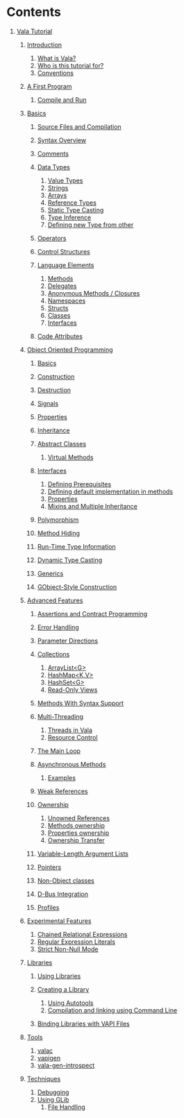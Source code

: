 # Contents

1.  [Vala Tutorial](#Vala_Tutorial)
    1.  [Introduction](#Introduction)
        1.  [What is Vala?](#What_is_Vala.3F)
        2.  [Who is this tutorial for?](#Who_is_this_tutorial_for.3F)
        3.  [Conventions](#Conventions)

    2.  [A First Program](#A_First_Program)
        1.  [Compile and Run](#Compile_and_Run)

    3.  [Basics](#Basics)
        1.  [Source Files and Compilation](#Source_Files_and_Compilation)
        2.  [Syntax Overview](#Syntax_Overview)
        3.  [Comments](#Comments)
        4.  [Data Types](#Data_Types)
            1.  [Value Types](#Value_Types)
            2.  [Strings](#Strings)
            3.  [Arrays](#Arrays)
            4.  [Reference Types](#Reference_Types)
            5.  [Static Type Casting](#Static_Type_Casting)
            6.  [Type Inference](#Type_Inference)
            7.  [Defining new Type from
                other](#Defining_new_Type_from_other)

        5.  [Operators](#Operators)
        6.  [Control Structures](#Control_Structures)
        7.  [Language Elements](#Language_Elements)
            1.  [Methods](#Methods)
            2.  [Delegates](#Delegates)
            3.  [Anonymous Methods /
                Closures](#Anonymous_Methods_.2BAC8_Closures)
            4.  [Namespaces](#Namespaces)
            5.  [Structs](#Structs)
            6.  [Classes](#Classes)
            7.  [Interfaces](#Interfaces)

        8.  [Code Attributes](#Code_Attributes)

    4.  [Object Oriented Programming](#Object_Oriented_Programming)
        1.  [Basics](#Basics-1)
        2.  [Construction](#Construction)
        3.  [Destruction](#Destruction)
        4.  [Signals](#Signals)
        5.  [Properties](#Properties)
        6.  [Inheritance](#Inheritance)
        7.  [Abstract Classes](#Abstract_Classes)
            1.  [Virtual Methods](#Virtual_Methods)

        8.  [Interfaces](#Interfaces-1)
            1.  [Defining Prerequisites](#Defining_Prerequisites)
            2.  [Defining default implementation in
                methods](#Defining_default_implementation_in_methods)
            3.  [Properties](#Properties-1)
            4.  [Mixins and Multiple
                Inheritance](#Mixins_and_Multiple_Inheritance)

        9.  [Polymorphism](#Polymorphism)
        10. [Method Hiding](#Method_Hiding)
        11. [Run-Time Type Information](#Run-Time_Type_Information)
        12. [Dynamic Type Casting](#Dynamic_Type_Casting)
        13. [Generics](#Generics)
        14. [GObject-Style Construction](#GObject-Style_Construction)

    5.  [Advanced Features](#Advanced_Features)
        1.  [Assertions and Contract
            Programming](#Assertions_and_Contract_Programming)
        2.  [Error Handling](#Error_Handling)
        3.  [Parameter Directions](#Parameter_Directions)
        4.  [Collections](#Collections)
            1.  [ArrayList\<G\>](#ArrayList.3CG.3E)
            2.  [HashMap\<K,V\>](#HashMap.3CK.2CV.3E)
            3.  [HashSet\<G\>](#HashSet.3CG.3E)
            4.  [Read-Only Views](#Read-Only_Views)

        5.  [Methods With Syntax Support](#Methods_With_Syntax_Support)
        6.  [Multi-Threading](#Multi-Threading)
            1.  [Threads in Vala](#Threads_in_Vala)
            2.  [Resource Control](#Resource_Control)

        7.  [The Main Loop](#The_Main_Loop)
        8.  [Asynchronous Methods](#Asynchronous_Methods)
            1.  [Examples](#Examples)

        9.  [Weak References](#Weak_References)
        10. [Ownership](#Ownership)
            1.  [Unowned References](#Unowned_References)
            2.  [Methods ownership](#Methods_ownership)
            3.  [Properties ownership](#Properties_ownership)
            4.  [Ownership Transfer](#Ownership_Transfer)

        11. [Variable-Length Argument
            Lists](#Variable-Length_Argument_Lists)
        12. [Pointers](#Pointers)
        13. [Non-Object classes](#Non-Object_classes)
        14. [D-Bus Integration](#D-Bus_Integration)
        15. [Profiles](#Profiles)

    6.  [Experimental Features](#Experimental_Features)
        1.  [Chained Relational
            Expressions](#Chained_Relational_Expressions)
        2.  [Regular Expression Literals](#Regular_Expression_Literals)
        3.  [Strict Non-Null Mode](#Strict_Non-Null_Mode)

    7.  [Libraries](#Libraries)
        1.  [Using Libraries](#Using_Libraries)
        2.  [Creating a Library](#Creating_a_Library)
            1.  [Using Autotools](#Using_Autotools)
            2.  [Compilation and linking using Command
                Line](#Compilation_and_linking_using_Command_Line)

        3.  [Binding Libraries with VAPI
            Files](#Binding_Libraries_with_VAPI_Files)

    8.  [Tools](#Tools)
        1.  [valac](#valac)
        2.  [vapigen](#vapigen)
        3.  [vala-gen-introspect](#vala-gen-introspect)

    9.  [Techniques](#Techniques)
        1.  [Debugging](#Debugging)
        2.  [Using GLib](#Using_GLib)
            1.  [File Handling](#File_Handling)
